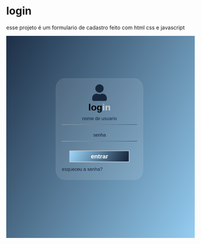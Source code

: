 # login

esse projeto é um formulario de cadastro feito com html css e javascript

![imagem do projeto](assets/login.png)
